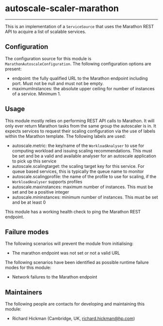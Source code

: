# autoscale-scaler-marathon

---

 This is an implementation of a `ServiceSource` that uses the Marathon REST API
 to acquire a list of scalable services.


## Configuration

 The configuration source for this module is `MarathonAutoscaleConfiguration`.
 The following configuration options are present:

 - endpoint: the fully qualified URL to the Marathon endpoint including port.
  Must not be null and must not be empty.
 - maximumInstances: the absolute upper ceiling for number of instances of a
  service. Minimum 1.


## Usage

 This module mostly relies on performing REST API calls to Marathon. It will
 only ever return Marathon tasks from the same group the autoscaler is in. It
 expects services to request their scaling configuration via the use of labels
 within the Marathon template. The following labels are used:

 - autoscale.metric: the key/name of the `WorkloadAnalyser` to use for
  computing workload and issuing scaling recommendations. This must be set and
  be a valid and available analyser for an autoscale application to pick up
  this service
 - autoscale.scalingtarget: the scaling target key for this service. For queue
  based services, this is typically the queue name to monitor
 - autoscale.scalingprofile: the name of the profile to use for scaling, if the
  `WorkloadAnalyser` supports profiles
 - autoscale.maxinstances: maximum number of instances. This must be set and be
  a positive integer
 - autoscale.mininstances: minimum number of instances. This must be set and be
  at least 0

 This module has a working health check to ping the Marathon REST endpoint.


## Failure modes

 The following scenarios will prevent the module from initialising:

 - The marathon endpoint was not set or not a valid URL

 The following scenarios have been identified as possible runtime failure modes
 for this module:

 - Network failures to the Marathon endpoint


## Maintainers

 The following people are contacts for developing and maintaining this module:

 - Richard Hickman (Cambridge, UK, richard.hickman@hp.com)
